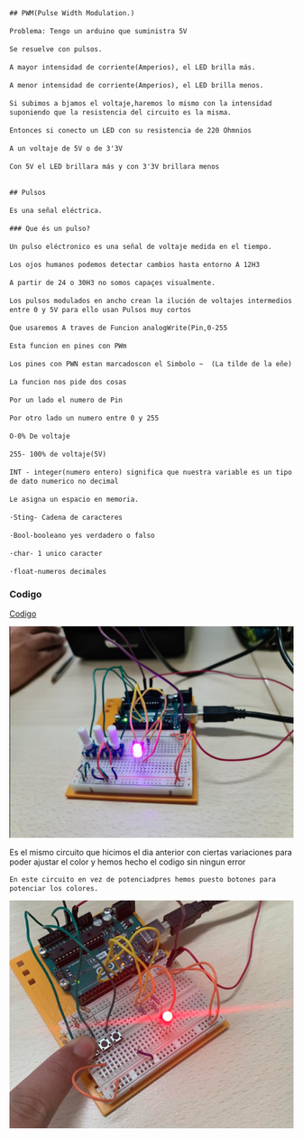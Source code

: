 ```
## PWM(Pulse Width Modulation.)

Problema: Tengo un arduino que suministra 5V  

Se resuelve con pulsos.

A mayor intensidad de corriente(Amperios), el LED brilla más.

A menor intensidad de corriente(Amperios), el LED brilla menos.

Si subimos a bjamos el voltaje,haremos lo mismo con la intensidad suponiendo que la resistencia del circuito es la misma.

Entonces si conecto un LED con su resistencia de 220 Ohmnios

A un voltaje de 5V o de 3'3V

Con 5V el LED brillara más y con 3'3V brillara menos


```
```
## Pulsos

Es una señal eléctrica.

### Que és un pulso?

Un pulso eléctronico es una señal de voltaje medida en el tiempo.

Los ojos humanos podemos detectar cambios hasta entorno A 12H3

A partir de 24 o 30H3 no somos capaçes visualmente.

Los pulsos modulados en ancho crean la ilución de voltajes intermedios entre 0 y 5V para ello usan Pulsos muy cortos

Que usaremos A traves de Funcion analogWrite(Pin,0-255

Esta funcion en pines con PWm

Los pines con PWN estan marcadoscon el Simbolo ~  (La tilde de la eñe)

La funcion nos pide dos cosas 

Por un lado el numero de Pin 

Por otro lado un numero entre 0 y 255

O-0% De voltaje

255- 100% de voltaje(5V)

INT - integer(numero entero) significa que nuestra variable es un tipo de dato numerico no decimal

Le asigna un espacio en memoria.

·Sting- Cadena de caracteres

·Bool-booleano yes verdadero o falso

·char- 1 unico caracter

·float-numeros decimales
```
### Codigo

[Codigo](https://github.com/Hanzla55/Arduino/blob/main/Lampara_de_varios_colores.ino)

![](https://github.com/St1v3n3223/Arduino/blob/main/Captura%20de%20pantalla%20de%202021-11-09%2012-05-19.png?raw=true)


Es el mismo circuito que hicimos el dia anterior con ciertas variaciones para poder ajustar el color y hemos hecho el codigo sin ningun error

```
En este circuito en vez de potenciadpres hemos puesto botones para potenciar los colores.

```

![](https://github.com/St1v3n3223/Arduino/blob/main/Captura%20de%20pantalla%20de%202021-11-09%2013-53-42.png)
